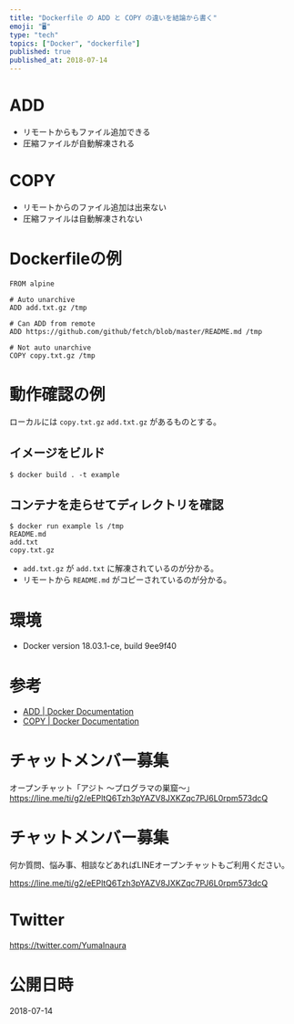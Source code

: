 ```yaml
---
title: "Dockerfile の ADD と COPY の違いを結論から書く"
emoji: "🖥"
type: "tech"
topics: ["Docker", "dockerfile"]
published: true
published_at: 2018-07-14
---
```


# ADD

- リモートからもファイル追加できる
- 圧縮ファイルが自動解凍される

# COPY

- リモートからのファイル追加は出来ない
- 圧縮ファイルは自動解凍されない

# Dockerfileの例

```dockerfile:Dockerfile
FROM alpine

# Auto unarchive
ADD add.txt.gz /tmp

# Can ADD from remote
ADD https://github.com/github/fetch/blob/master/README.md /tmp

# Not auto unarchive
COPY copy.txt.gz /tmp
```

# 動作確認の例

ローカルには `copy.txt.gz` `add.txt.gz` があるものとする。

## イメージをビルド

```
$ docker build . -t example
```

## コンテナを走らせてディレクトリを確認

```
$ docker run example ls /tmp
README.md
add.txt
copy.txt.gz
```


- `add.txt.gz` が `add.txt` に解凍されているのが分かる。
- リモートから `README.md` がコピーされているのが分かる。


# 環境

- Docker version 18.03.1-ce, build 9ee9f40

# 参考

- [ADD | Docker Documentation](https://docs.docker.com/engine/reference/builder/#add)
- [COPY | Docker Documentation](https://docs.docker.com/engine/reference/builder/#copy)


# チャットメンバー募集

オープンチャット「アジト 〜プログラマの巣窟〜」
https://line.me/ti/g2/eEPltQ6Tzh3pYAZV8JXKZqc7PJ6L0rpm573dcQ



<!-- Update From Qiita API -->

# チャットメンバー募集


何か質問、悩み事、相談などあればLINEオープンチャットもご利用ください。

https://line.me/ti/g2/eEPltQ6Tzh3pYAZV8JXKZqc7PJ6L0rpm573dcQ





# Twitter


https://twitter.com/YumaInaura


<!-- Update From Qiita API -->



# 公開日時

2018-07-14
